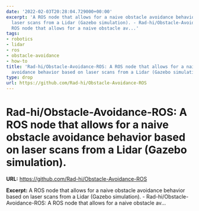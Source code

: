 ```yaml
---
date: '2022-02-03T20:28:04.729000+00:00'
excerpt: 'A ROS node that allows for a naive obstacle avoidance behavior based on
  laser scans from a Lidar (Gazebo simulation). - Rad-hi/Obstacle-Avoidance-ROS: A
  ROS node that allows for a naive obstacle av...'
tags:
- robotics
- lidar
- ros
- obstacle-avoidance
- how-to
title: 'Rad-hi/Obstacle-Avoidance-ROS: A ROS node that allows for a naive obstacle
  avoidance behavior based on laser scans from a Lidar (Gazebo simulation).'
type: drop
url: https://github.com/Rad-hi/Obstacle-Avoidance-ROS
---
```


# Rad-hi/Obstacle-Avoidance-ROS: A ROS node that allows for a naive obstacle avoidance behavior based on laser scans from a Lidar (Gazebo simulation).

**URL:** https://github.com/Rad-hi/Obstacle-Avoidance-ROS

**Excerpt:** A ROS node that allows for a naive obstacle avoidance behavior based on laser scans from a Lidar (Gazebo simulation). - Rad-hi/Obstacle-Avoidance-ROS: A ROS node that allows for a naive obstacle av...
